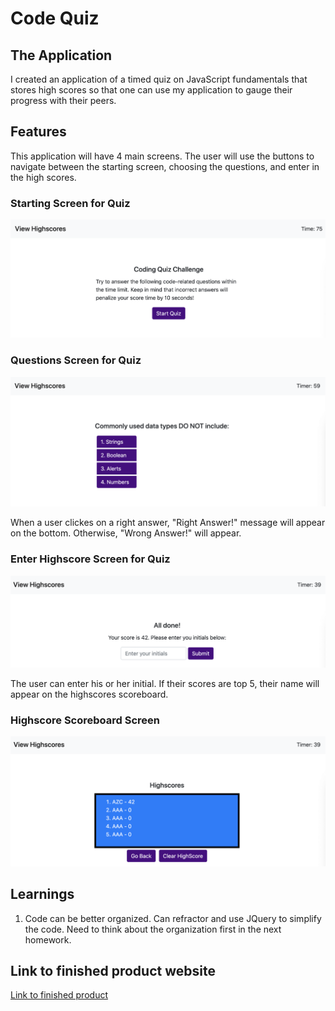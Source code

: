 # Code Quiz

## The Application

I created an application of a timed quiz on JavaScript fundamentals that stores high scores
so that one can use my application to gauge their progress with their peers.  

## Features

This application will have 4 main screens.  The user will use the buttons to navigate between the starting screen, choosing the questions, and enter in the high scores.  

### Starting Screen for Quiz
![Screenshot of starting screen](./images/Screen1.png)

### Questions Screen for Quiz

![Screenshot of question screen](./images/Screen2.png)

When a user clickes on a right answer, "Right Answer!" message will appear on the bottom.  Otherwise, "Wrong Answer!" will appear. 

### Enter Highscore Screen for Quiz 

![Screenshot of enter high score](./images/Screen3.png)

The user can enter his or her initial.  If their scores are top 5, their name will appear on the highscores scoreboard.

### Highscore Scoreboard Screen

![Screenshot of high score scoreboard](./images/Screen4.png)

## Learnings 

1. Code can be better organized.  Can refractor and use JQuery to simplify the code.  Need to think about the organization first in the next homework. 

## Link to finished product website
[Link to finished product](https://alzcheng.github.io/codeQuiz/)
